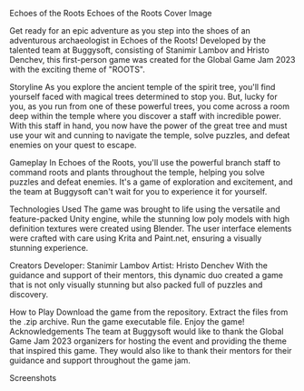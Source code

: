 Echoes of the Roots
Echoes of the Roots Cover Image

Get ready for an epic adventure as you step into the shoes of an adventurous archaeologist in Echoes of the Roots! Developed by the talented team at Buggysoft, consisting of Stanimir Lambov and Hristo Denchev, this first-person game was created for the Global Game Jam 2023 with the exciting theme of "ROOTS".

Storyline
As you explore the ancient temple of the spirit tree, you'll find yourself faced with magical trees determined to stop you. But, lucky for you, as you run from one of these powerful trees, you come across a room deep within the temple where you discover a staff with incredible power. With this staff in hand, you now have the power of the great tree and must use your wit and cunning to navigate the temple, solve puzzles, and defeat enemies on your quest to escape.

Gameplay
In Echoes of the Roots, you'll use the powerful branch staff to command roots and plants throughout the temple, helping you solve puzzles and defeat enemies. It's a game of exploration and excitement, and the team at Buggysoft can't wait for you to experience it for yourself.

Technologies Used
The game was brought to life using the versatile and feature-packed Unity engine, while the stunning low poly models with high definition textures were created using Blender. The user interface elements were crafted with care using Krita and Paint.net, ensuring a visually stunning experience.

Creators
Developer: Stanimir Lambov
Artist: Hristo Denchev
With the guidance and support of their mentors, this dynamic duo created a game that is not only visually stunning but also packed full of puzzles and discovery.

How to Play
Download the game from the repository.
Extract the files from the .zip archive.
Run the game executable file.
Enjoy the game!
Acknowledgements
The team at Buggysoft would like to thank the Global Game Jam 2023 organizers for hosting the event and providing the theme that inspired this game. They would also like to thank their mentors for their guidance and support throughout the game jam.

Screenshots
